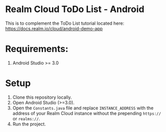 # Realm Cloud ToDo List - Android

This is to complement the ToDo List tutorial located here:
https://docs.realm.io/cloud/android-demo-app

# Requirements:

1. Android Studio >= 3.0

# Setup

1. Clone this repository locally.
2. Open Android Studio (>=3.0).
3. Open the `Constants.java` file and replace `INSTANCE_ADDRESS` with the address of your Realm Cloud instance without
 the prepending `https://` or `realms://`.
4. Run the project.
